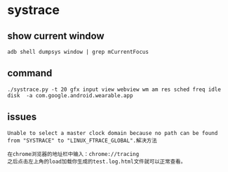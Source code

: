 # systrace

## show current window

```
adb shell dumpsys window | grep mCurrentFocus
```

## command

```
./systrace.py -t 20 gfx input view webview wm am res sched freq idle disk  -a com.google.android.wearable.app
```

## issues

```
Unable to select a master clock domain because no path can be found from "SYSTRACE" to "LINUX_FTRACE_GLOBAL".解决方法

在chrome浏览器的地址栏中输入：chrome://tracing
之后点击左上角的load加载你生成的test.log.html文件就可以正常查看。
```
